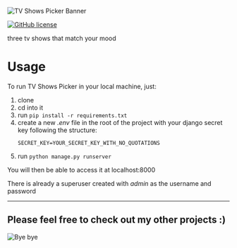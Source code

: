 ![TV Shows Picker Banner](https://i.ibb.co/QbMdHt9/TV-Shows-Picker.png)

[![GitHub license](https://img.shields.io/github/license/guitrentini96/tv-shows-picker)](https://github.com/guitrentini96/tv-shows-picker/blob/main/LICENSE)

three tv shows that match your mood

# Usage

To run TV Shows Picker in your local machine, just:

1. clone
1. cd into it
1. run `pip install -r requirements.txt`
1. create a new _.env_ file in the root of the project with your django secret key following the structure:
   ```
   SECRET_KEY=YOUR_SECRET_KEY_WITH_NO_QUOTATIONS
   ```
1. run `python manage.py runserver`

You will then be able to access it at localhost:8000

There is already a superuser created with _admin_ as the username and password

---

## Please feel free to check out my other projects :)

![Bye bye](https://www.icegif.com/wp-content/uploads/baby-yoda-bye-bye-icegif.gif)
